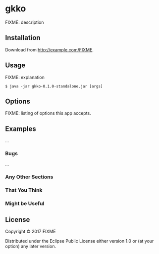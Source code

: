 # gkko

FIXME: description

## Installation

Download from http://example.com/FIXME.

## Usage

FIXME: explanation

    $ java -jar gkko-0.1.0-standalone.jar [args]

## Options

FIXME: listing of options this app accepts.

## Examples

...

### Bugs

...

### Any Other Sections
### That You Think
### Might be Useful

## License

Copyright © 2017 FIXME

Distributed under the Eclipse Public License either version 1.0 or (at
your option) any later version.
